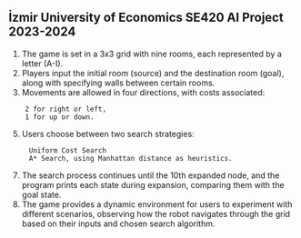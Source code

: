 ## İzmir University of Economics SE420 AI Project 2023-2024

1. The game is set in a 3x3 grid with nine rooms, each represented by a letter (A-I).
2. Players input the initial room (source) and the destination room (goal), along with specifying walls between certain rooms.
3. Movements are allowed in four directions, with costs associated:
```
    2 for right or left,
    1 for up or down.
```
5. Users choose between two search strategies:
```
     Uniform Cost Search
     A* Search, using Manhattan distance as heuristics.
```
7. The search process continues until the 10th expanded node, and the program prints each state during expansion, comparing them with the goal state.
8. The game provides a dynamic environment for users to experiment with different scenarios, observing how the robot navigates through the grid based on their inputs and chosen search algorithm.
